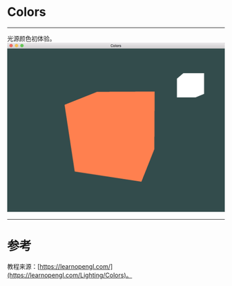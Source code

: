 # Colors

---


光源颜色初体验。
![Colors.png](../Colors.png)



---


# 参考
教程来源：[https://learnopengl.com/](https://learnopengl.com/Lighting/Colors)。